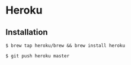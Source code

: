 # Heroku

## Installation

```
$ brew tap heroku/brew && brew install heroku
```

```
$ git push heroku master
```
